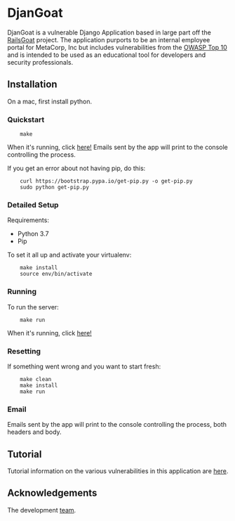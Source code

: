 # DjanGoat

DjanGoat is a vulnerable Django Application based in large part off the [RailsGoat](https://github.com/OWASP/railsgoat) project. The application purports to be an internal employee portal for MetaCorp, Inc but includes vulnerabilities from the [OWASP Top 10](https://www.owasp.org/index.php/Category:OWASP_Top_Ten_Project) and is intended to be used as an educational tool for developers and security professionals.

## Installation

On a mac, first install python.

### Quickstart

```
    make
```
When it's running, click [here!](http://127.0.0.1:8000/) Emails sent by the app will print to the console controlling the process.

If you get an error about not having pip, do this:

```
    curl https://bootstrap.pypa.io/get-pip.py -o get-pip.py
    sudo python get-pip.py
```

### Detailed Setup

Requirements:

 - Python 3.7
 - Pip

To set it all up and activate your virtualenv:
```
    make install
    source env/bin/activate
```

### Running

To run the server:
```
    make run
```

When it's running, click [here!](http://127.0.0.1:8000/)

### Resetting

If something went wrong and you want to start fresh:
```
    make clean
    make install
    make run
```

### Email

Emails sent by the app will print to the console controlling the process, both headers and body.

## Tutorial
Tutorial information on the various vulnerabilities in this application are [here](docs/home.md).

## Acknowledgements
The development [team](docs/acknowledgements.md).
